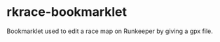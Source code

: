 rkrace-bookmarklet
==================

Bookmarklet used to edit a race map on Runkeeper by giving a gpx file.